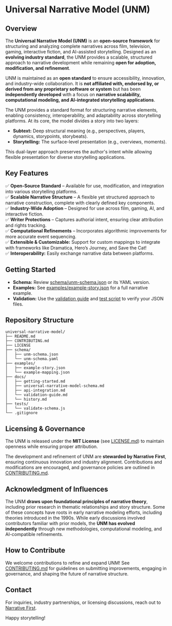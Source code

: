 # Universal Narrative Model (UNM)  

## Overview  
The **Universal Narrative Model (UNM)** is an **open-source framework** for structuring and analyzing complete narratives across film, television, gaming, interactive fiction, and AI-assisted storytelling. Designed as an **evolving industry standard**, the UNM provides a scalable, structured approach to narrative development while remaining **open for adoption, modification, and refinement**.  

UNM is maintained as an **open standard** to ensure accessibility, innovation, and industry-wide collaboration. It is **not affiliated with, endorsed by, or derived from any proprietary software or system** but has been **independently developed** with a focus on **narrative scalability, computational modeling, and AI-integrated storytelling applications**.

The UNM provides a standard format for structuring narrative elements, enabling consistency, interoperability, and adaptability across storytelling platforms. At its core, the model divides a story into two layers:
- **Subtext:** Deep structural meaning (e.g., perspectives, players, dynamics, storypoints, storybeats).
- **Storytelling:** The surface-level presentation (e.g., overviews, moments).

This dual-layer approach preserves the author's intent while allowing flexible presentation for diverse storytelling applications.

## Key Features  
✅ **Open-Source Standard** – Available for use, modification, and integration into various storytelling platforms.  
✅ **Scalable Narrative Structure** – A flexible yet structured approach to narrative construction, complete with clearly defined key components.  
✅ **Industry-Wide Adoption** – Designed for use across film, gaming, AI, and interactive fiction.    
✅ **Writer Protections** – Captures authorial intent, ensuring clear attribution and rights tracking.  
✅ **Computational Refinements** – Incorporates algorithmic improvements for more accurate event sequencing.  
✅ **Extensible & Customizable:** Support for custom mappings to integrate with frameworks like Dramatica, Hero’s Journey, and Save the Cat!  
✅ **Interoperability:** Easily exchange narrative data between platforms.

## Getting Started
- **Schema:** Review [schema/unm-schema.json](schema/unm-schema.json) or its YAML version.
- **Examples:** See [examples/example-story.json](examples/example-story.json) for a full narrative example.
- **Validation:** Use the [validation guide](docs/validation-guide.md) and [test script](tests/validate-schema.js) to verify your JSON files.

## Repository Structure
```
universal-narrative-model/
├── README.md
├── CONTRIBUTING.md
├── LICENSE
├── schema/
│   ├── unm-schema.json
│   └── unm-schema.yaml
├── examples/
│   ├── example-story.json
│   └── example-mapping.json
├── docs/
│   ├── getting-started.md
│   ├── universal-narrative-model-schema.md
│   ├── api-integration.md
│   └── validation-guide.md
│   └── history.md
├── tests/
│   └── validate-schema.js
└── .gitignore
```

## Licensing & Governance  
The UNM is released under the **MIT License** (see [LICENSE.md](LICENSE.md)) to maintain openness while ensuring proper attribution.  

The development and refinement of UNM are **stewarded by Narrative First**, ensuring continuous innovation and industry alignment. Contributions and modifications are encouraged, and governance policies are outlined in [CONTRIBUTING.md](CONTRIBUTING.md).  

## Acknowledgment of Influences  
The UNM **draws upon foundational principles of narrative theory**, including prior research in thematic relationships and story structure. Some of these concepts have roots in early narrative modeling efforts, including theories introduced in the 1990s. While early discussions involved contributors familiar with prior models, the **UNM has evolved independently** through new methodologies, computational modeling, and AI-compatible refinements.  

## How to Contribute  
We welcome contributions to refine and expand UNM! See [CONTRIBUTING.md](CONTRIBUTING.md) for guidelines on submitting improvements, engaging in governance, and shaping the future of narrative structure.  

## Contact  
For inquiries, industry partnerships, or licensing discussions, reach out to [Narrative First](https://narrativefirst.com).  

Happy storytelling!
